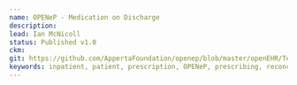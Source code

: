 ```yaml
---
name: OPENeP - Medication on Discharge
description: 
lead: Ian McNicoll 
status: Published v1.0
ckm: 
git: https://github.com/AppertaFoundation/openep/blob/master/openEHR/Templates/OPENeP%20-%20Medication%20on%20Discharge.t.json
keywords: inpatient, patient, prescription, OPENeP, prescribing, reconciliation, medication, meds-rec, meds, meds, rec, medicines, discharge
---
```

